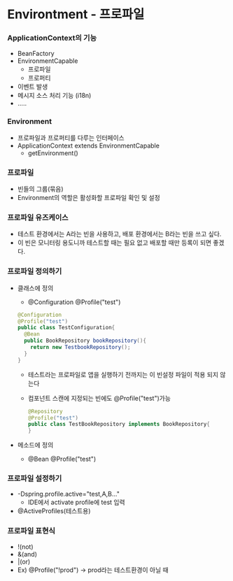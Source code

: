 # Environtment - 프로파일

### ApplicationContext의 기능

- BeanFactory
- EnvironmentCapable
  - 프로파일
  - 프로퍼티
- 이벤트 발생
- 메시지 소스 처리 기능 (i18n)
- .....



### Environment

- 프로파일과 프로퍼티를 다루는 인터페이스
- ApplicationContext extends EnvironmentCapable
  - getEnvironment()



### 프로파일

- 빈들의 그룹(묶음)
- Environment의 역할은 활성화할 프로파일 확인 및 설정



### 프로파일 유즈케이스

- 테스트 환경에서는 A라는 빈을 사용하고, 배포 환경에서는 B라는 빈을 쓰고 싶다.
- 이 빈은 모니터링 용도니까 테스트할 때는 필요 없고 배포할 때만 등록이 되면 좋겠다.



### 프로파일 정의하기

- 클래스에 정의 

  - @Configuration @Profile("test")

  ```java
  @Configuration
  @Profile("test")
  public class TestConfiguration{
    @Bean
    public BookRepository bookRepository(){
      return new TestbookRepository();
    }
  }
  ```

  - 테스트라는 프로파일로 앱을 실행하기 전까지는 이 빈설정 파일이 적용 되지 않는다

  - 컴포넌트 스캔에 지정되는 빈에도 @Profile("test")가능

    ```java
    @Repository
    @Profile("test")
    public class TestBookRepository implements BookRepository{
    }
    ```

    

- 메소드에 정의

  - @Bean @Profile("test")



### 프로파일 설정하기

- -Dspring.profile.active="test,A,B..."
  - IDE에서 activate profile에 test 입력
- @ActiveProfiles(테스트용)



### 프로파일 표현식

- !(not)
- &(and)
- |(or)
- Ex) @Profile("!prod") -> prod라는 테스트환경이 아닐 때





